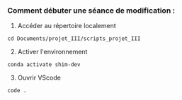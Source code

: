 ### Comment débuter une séance de modification :

1) Accéder au répertoire localement
```
cd Documents/projet_III/scripts_projet_III
```

2) Activer l'environnement
```
conda activate shim-dev 
```

3) Ouvrir VScode
```
code .
```
